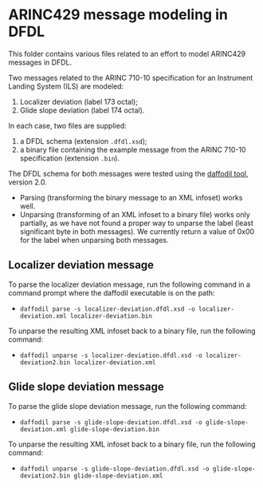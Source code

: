 # ARINC429 message modeling in DFDL

This folder contains various files related to an effort to model ARINC429 messages in DFDL.

Two messages related to the ARINC 710-10 specification for an Instrument Landing System (ILS) are modeled:

  1. Localizer deviation (label 173 octal);
  2. Glide slope deviation (label 174 octal).

In each case, two files are supplied:

  1. a DFDL schema (extension `.dfdl.xsd`);
  2. a binary file containing the example message from the ARINC 710-10 specification (extension `.bin`).
  
The DFDL schema for both messages were tested using the [daffodil tool](https://opensource.ncsa.illinois.edu/confluence/display/DFDL/Getting+Daffodil), version 2.0.
  * Parsing (transforming the binary message to an XML infoset) works well.
  * Unparsing (transforming of an XML infoset to a binary file) works only partially, as we have not found a proper way to unparse the label (least significant byte in both messages). We currently return a value of 0x00 for the label when unparsing both messages.

## Localizer deviation message

To parse the localizer deviation message, run the following command in a command prompt where the daffodil executable is on the path:
  * `daffodil parse -s localizer-deviation.dfdl.xsd -o localizer-deviation.xml localizer-deviation.bin`
  
To unparse the resulting XML infoset back to a binary file, run the following command:
  * `daffodil unparse -s localizer-deviation.dfdl.xsd -o localizer-deviation2.bin localizer-deviation.xml`
  
## Glide slope deviation message

To parse the glide slope deviation message, run the following command:
  * `daffodil parse -s glide-slope-deviation.dfdl.xsd -o glide-slope-deviation.xml glide-slope-deviation.bin`
  
To unparse the resulting XML infoset back to a binary file, run the following command:
  * `daffodil unparse -s glide-slope-deviation.dfdl.xsd -o glide-slope-deviation2.bin glide-slope-deviation.xml`
